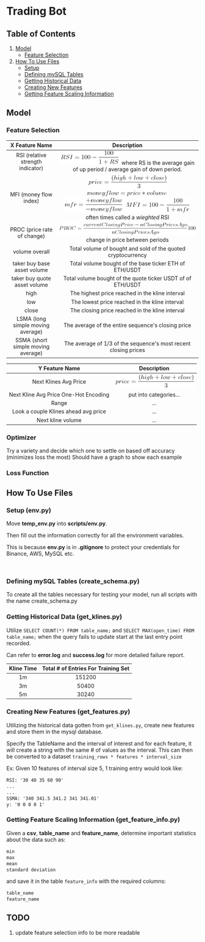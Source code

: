 # Trading Bot

## Table of Contents
1. [Model](#model)
    * [Feature Selection](#feature-selection)
2. [How To Use Files](#how-to-use-files)
    * [Setup](#setup-envpy)
    * [Defining mySQL Tables](#defining-mysql-tables-create_schemapy)
    * [Getting Historical Data](#getting-historical-data-get_klinespy)
    * [Creating New Features](#creating-new-features-get_featurespy)
    * [Getting Feature Scaling Information](#getting-feature-scaling-information-get_feature_infopy)

## Model
### Feature Selection

| X Feature Name | Description |
| :------------: | :---------: |
| RSI (relative strength indicator) | ![equation](formulas/rsi.png) where RS is the average gain of up period / average gain of down period. |
| MFI (money flow index) | ![equation](formulas/mfi-price.png) ![equation](formulas/mfi-moneyflow.png) ![equation](formulas/mfi-mfr.png) ![equation](formulas/mfi.png) often times called a *wieghted* RSI |
| PROC (price rate of change) | ![equation](formulas/proc.png) change in price between periods |
| volume overall | Total volume of bought and sold of the quoted cryptocurrency |
| taker buy base asset volume | Total volume bought of the base ticker ETH of ETH/USDT |
| taker buy quote asset volume | Total volume bought of the quote ticker USDT of of ETH/USDT |
| high | The highest price reached in the kline interval |
| low | The lowest price reached in the kline interval |
| close | The closing price reached in the kline interval |
| LSMA (long simple moving average) | The average of the entire sequence's closing price |
| SSMA (short simple moving average) | The average of 1/3 of the sequence's most recent closing prices |

| Y Feature Name | Description |
| :------------: | :---------: |
| Next Klines Avg Price | ![equation](formulas/mfi-price.png) |
| Next Kline Avg Price One-Hot Encoding | put into categories... |
| Range | ... |
| Look a couple Klines ahead avg price | ... |
| Next kline volume | ... |

### Optimizer
Try a variety and decide which one to settle on based off accuracy (minimizes loss the most)
Should have a graph to show each example
### Loss Function

## How To Use Files
### Setup (env.py)
Move **temp_env.py** into **scripts/env.py**.

Then fill out the information correctly for all the environment variables.

This is because **env.py** is in **.gitignore** to protect your credentials for Binance, AWS, MySQL etc.

<br/>

### Defining mySQL Tables (create_schema.py)

To create all the tables necessary for testing your model, run all scripts with the name create_schema.py

### Getting Historical Data (get_klines.py)

Utilize ```SELECT COUNT(*) FROM table_name;``` and  ```SELECT MAX(open_time) FROM table_name;``` when the query fails to update start at the last entry point recorded.

Can refer to **error.log** and **success.log** for more detailed failure report.

|Kline Time | Total # of Entries For Training Set |
| :-------: | :---------------------------------: |
| 1m | 151200 |
| 3m | 50400 |
| 5m | 30240 |

### Creating New Features (get_features.py)

Utilizing the historical data gotten from ```get_klines.py```, create new features and store them in the mysql database.

Specify the TableName and the interval of interest and for each feature, it will create a string with the same # of values as the interval. This can then be converted to a dataset ```training_rows * features * interval_size```

Ex: Given 10 features of interval size 5, 1 training entry would look like:
```
RSI: '30 40 35 60 90'
...
...
SSMA: '340 341.5 341.2 341 341.01'
y: '0 0 0 0 1'
```

### Getting Feature Scaling Information (get_feature_info.py)

Given a **csv**, **table_name** and **feature_name**, determine important statistics about the data such as:
```
min
max
mean
standard deviation
```
and save it in the table ```feature_info``` with the required columns:
```
table_name
feature_name
```


## TODO
1. update feature selection info to be more readable
